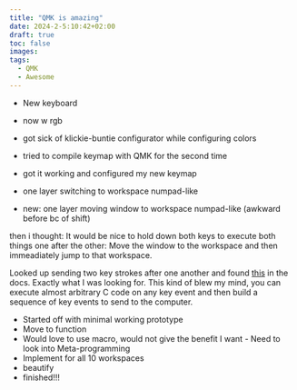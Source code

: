 ```yaml
---
title: "QMK is amazing"
date: 2024-2-5:10:42+02:00
draft: true
toc: false
images:
tags:
  - QMK
  - Awesome
---
```


- New keyboard
- now w rgb
- got sick of klickie-buntie configurator while configuring colors
- tried to compile keymap with QMK for the second time
- got it working and configured my new keymap

- one layer switching to workspace numpad-like
- new: one layer moving window to workspace numpad-like (awkward before bc of shift)

then i thought:
It would be nice to hold down both keys to execute both things one after the other:
Move the window to the workspace and then immeadiately jump to that workspace.

Looked up sending two key strokes after one another and found [this](https://github.com/qmk/qmk_firmware/blob/master/docs/feature_macros.md#using-macros-in-c-keymaps) in the docs.
Exactly what I was looking for.
This kind of blew my mind, you can execute almost arbitrary C code on any key event and then build a sequence of key events to send to the computer.

- Started off with minimal working prototype
- Move to function
- Would love to use macro, would not give the benefit I want - Need to look into Meta-programming
- Implement for all 10 workspaces
- beautify
- finished!!!

